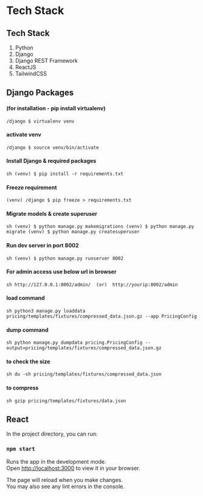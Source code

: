 # Tech Stack

## Tech Stack
1. Python 
2. Django 
3. Django REST Framework 
4. ReactJS 
5. TailwindCSS 

## Django Packages
#### (for installation - pip install virtualenv)
`/django $ virtualenv venv`

#### activate venv
`/django $ source venv/bin/activate`


#### Install Django & required packages
`sh
(venv) $ pip install -r requirements.txt
`
#### Freeze requirement
`(venv) /django $ pip freeze > requirements.txt`

#### Migrate models & create superuser 
`sh
(venv) $ python manage.py makemigrations
(venv) $ python manage.py migrate
(venv) $ python manage.py createsuperuser
`

#### Run dev server in port 8002
`sh
(venv) $ python manage.py runserver 8002
`
#### For admin access use below url in browser
`sh
http://127.0.0.1:8002/admin/  (or)  http://yourip:8002/admin  
`

#### load command

`sh python3 manage.py loaddata pricing/templates/fixtures/compressed_data.json.gz --app PricingConfig
`
#### dump command 
`sh python manage.py dumpdata pricing.PricingConfig --output=pricing/templates/fixtures/compressed_data.json.gz
`
#### to check the size 
`sh du -sh pricing/templates/fixtures/compressed_data.json
`

#### to compress
`sh gzip pricing/templates/fixtures/data.json
`

## React

In the project directory, you can run:

### `npm start`

Runs the app in the development mode.\
Open [http://localhost:3000](http://localhost:3000) to view it in your browser.

The page will reload when you make changes.\
You may also see any lint errors in the console.


